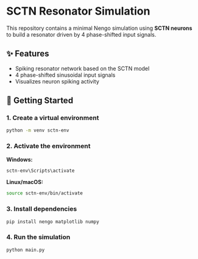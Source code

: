 # SCTN Resonator Simulation

This repository contains a minimal Nengo simulation using **SCTN neurons** to build a resonator driven by 4 phase-shifted input signals.

## ✨ Features

- Spiking resonator network based on the SCTN model
- 4 phase-shifted sinusoidal input signals
- Visualizes neuron spiking activity

## 🚀 Getting Started

### 1. Create a virtual environment

```bash
python -m venv sctn-env
```

### 2. Activate the environment

**Windows:**
```bash
sctn-env\Scripts\activate
```

**Linux/macOS:**
```bash
source sctn-env/bin/activate
```

### 3. Install dependencies

```bash
pip install nengo matplotlib numpy
```

### 4. Run the simulation

```bash
python main.py
```
